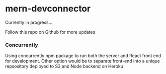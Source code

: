 # mern-devconnector

Currently in progress...

Follow this repo on Github for more updates

### Concurrently

Using concurrently npm package to run both the server and React front end for development. Other option would be to separate front-end into a unique repsository deployed to S3 and Node backend on Heroku
